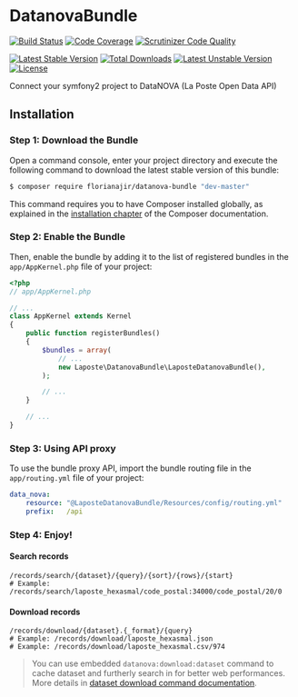 # DatanovaBundle

[![Build Status](https://travis-ci.org/florianajir/datanova-bundle.svg?branch=master)](https://travis-ci.org/florianajir/datanova-bundle) [![Code Coverage](https://scrutinizer-ci.com/g/florianajir/datanova-bundle/badges/coverage.png?b=master)](https://scrutinizer-ci.com/g/florianajir/datanova-bundle/?branch=master) [![Scrutinizer Code Quality](https://scrutinizer-ci.com/g/florianajir/datanova-bundle/badges/quality-score.png?b=master)](https://scrutinizer-ci.com/g/florianajir/datanova-bundle/?branch=master)

[![Latest Stable Version](https://poser.pugx.org/florianajir/datanova-bundle/v/stable)](https://packagist.org/packages/florianajir/datanova-bundle) [![Total Downloads](https://poser.pugx.org/florianajir/datanova-bundle/downloads)](https://packagist.org/packages/florianajir/datanova-bundle) [![Latest Unstable Version](https://poser.pugx.org/florianajir/datanova-bundle/v/unstable)](https://packagist.org/packages/florianajir/datanova-bundle) [![License](https://poser.pugx.org/florianajir/datanova-bundle/license)](https://packagist.org/packages/florianajir/datanova-bundle)

Connect your symfony2 project to DataNOVA (La Poste Open Data API)

## Installation


### Step 1: Download the Bundle

Open a command console, enter your project directory and execute the
following command to download the latest stable version of this bundle:

```bash
$ composer require florianajir/datanova-bundle "dev-master"
```

This command requires you to have Composer installed globally, as explained
in the [installation chapter](https://getcomposer.org/doc/00-intro.md)
of the Composer documentation.

### Step 2: Enable the Bundle

Then, enable the bundle by adding it to the list of registered bundles
in the `app/AppKernel.php` file of your project:

```php
<?php
// app/AppKernel.php

// ...
class AppKernel extends Kernel
{
    public function registerBundles()
    {
        $bundles = array(
            // ...
            new Laposte\DatanovaBundle\LaposteDatanovaBundle(),
        );

        // ...
    }

    // ...
}
```

### Step 3: Using API proxy

To use the bundle proxy API, import the bundle routing file 
in the `app/routing.yml` file of your project:

```yml
data_nova:
    resource: "@LaposteDatanovaBundle/Resources/config/routing.yml"
    prefix:   /api
```

### Step 4: Enjoy!

#### Search records

```
/records/search/{dataset}/{query}/{sort}/{rows}/{start} 
# Example: /records/search/laposte_hexasmal/code_postal:34000/code_postal/20/0
```

#### Download records

```
/records/download/{dataset}.{_format}/{query} 
# Example: /records/download/laposte_hexasmal.json
# Example: /records/download/laposte_hexasmal.csv/974
```

> You can use embedded `datanova:download:dataset` command to cache dataset and furtherly search in for better web performances. More details in [dataset download command documentation](Resources/dataset/README.md).